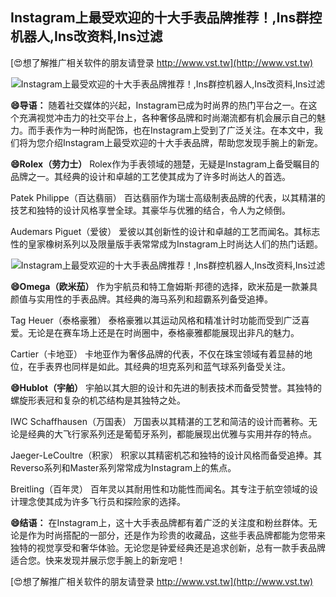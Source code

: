 ## **Instagram上最受欢迎的十大手表品牌推荐！,Ins群控机器人,Ins改资料,Ins过滤**

[😍想了解推广相关软件的朋友请登录 http://www.vst.tw](http://www.vst.tw)

 <center><img src="https://vst.tw/MP4/tuiguang/png/0.png" alt="Instagram上最受欢迎的十大手表品牌推荐！,Ins群控机器人,Ins改资料,Ins过滤"></center>

**😄导语：**
随着社交媒体的兴起，Instagram已成为时尚界的热门平台之一。在这个充满视觉冲击力的社交平台上，各种奢侈品牌和时尚潮流都有机会展示自己的魅力。而手表作为一种时尚配饰，也在Instagram上受到了广泛关注。在本文中，我们将为您介绍Instagram上最受欢迎的十大手表品牌，帮助您发现手腕上的新宠。

**😄Rolex（劳力士）**
Rolex作为手表领域的翘楚，无疑是Instagram上备受瞩目的品牌之一。其经典的设计和卓越的工艺使其成为了许多时尚达人的首选。

Patek Philippe（百达翡丽）
百达翡丽作为瑞士高级制表品牌的代表，以其精湛的技艺和独特的设计风格享誉全球。其豪华与优雅的结合，令人为之倾倒。

Audemars Piguet（爱彼）
爱彼以其创新性的设计和卓越的工艺而闻名。其标志性的皇家橡树系列以及限量版手表常常成为Instagram上时尚达人们的热门话题。

 <center><img src="https://vst.tw/MP4/tuiguang/png/0.png" alt="Instagram上最受欢迎的十大手表品牌推荐！,Ins群控机器人,Ins改资料,Ins过滤"></center>

**😄Omega（欧米茄）**
作为宇航员和特工詹姆斯·邦德的选择，欧米茄是一款兼具颜值与实用性的手表品牌。其经典的海马系列和超霸系列备受追捧。

Tag Heuer（泰格豪雅）
泰格豪雅以其运动风格和精准计时功能而受到广泛喜爱。无论是在赛车场上还是在时尚圈中，泰格豪雅都能展现出非凡的魅力。

Cartier（卡地亚）
卡地亚作为奢侈品牌的代表，不仅在珠宝领域有着显赫的地位，在手表界也同样是如此。其经典的坦克系列和蓝气球系列备受关注。

**😄Hublot（宇舶）**
宇舶以其大胆的设计和先进的制表技术而备受赞誉。其独特的螺旋形表冠和复杂的机芯结构是其独特之处。

IWC Schaffhausen（万国表）
万国表以其精湛的工艺和简洁的设计而著称。无论是经典的大飞行家系列还是葡萄牙系列，都能展现出优雅与实用并存的特点。

Jaeger-LeCoultre（积家）
积家以其精密机芯和独特的设计风格而备受追捧。其Reverso系列和Master系列常常成为Instagram上的焦点。

Breitling（百年灵）
百年灵以其耐用性和功能性而闻名。其专注于航空领域的设计理念使其成为许多飞行员和探险家的选择。

**😄结语：**
在Instagram上，这十大手表品牌都有着广泛的关注度和粉丝群体。无论是作为时尚搭配的一部分，还是作为珍贵的收藏品，这些手表品牌都能为您带来独特的视觉享受和奢华体验。无论您是钟爱经典还是追求创新，总有一款手表品牌适合您。快来发现并展示您手腕上的新宠吧！

[😍想了解推广相关软件的朋友请登录 http://www.vst.tw](http://www.vst.tw)



